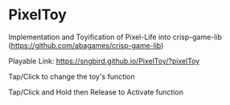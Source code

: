 # PixelToy
Implementation and Toyification of Pixel-Life into crisp-game-lib (https://github.com/abagames/crisp-game-lib)

Playable Link: https://sngbird.github.io/PixelToy/?pixelToy

Tap/Click to change the toy's function

Tap/Click and Hold then Release to Activate function